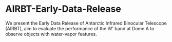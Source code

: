 # AIRBT-Early-Data-Release
We present the Early Data Release of Antarctic Infrared Binocular Telescope (AIRBT), aim to evaluate the performance of the W' band at Dome A to observe objects with water-vapor features.
